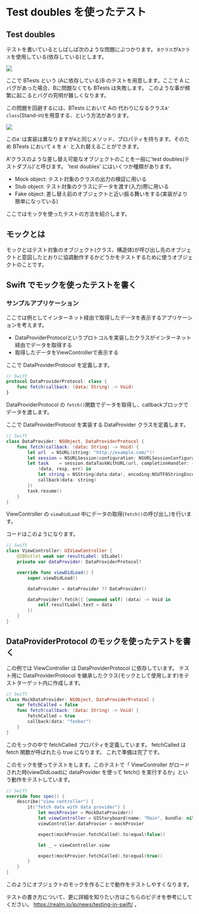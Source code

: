 # Test doubles を使ったテスト

## Test doubles

テストを書いているとしばしば次のような問題にぶつかります。 `Bクラス`が`Aクラス`を使用している(依存している)とします。

![](https://github.com/Quick/Assets/blob/master/Screenshots/TestUsingMock_BusesA.png)

ここで BTests という (Aに依存している)B のテストを用意します。ここで A にバグがあった場合、Bに問題なくても BTests は失敗します。
このような事が頻繁に起こるとバグの究明が難しくなります。

この問題を回避するには、BTests において Aの 代わりになるクラス`A' class`(Stand-in)を用意する、という方法があります。

![](https://github.com/Quick/Assets/blob/master/Screenshots/TestUsingMock_BusesAmock.png)

この`A'`は実装は異なりますが`A`と同じメソッド、プロパティを持ちます。そのため BTests において `A` を `A'` と入れ替えることができます。

A'クラスのような差し替え可能なオブジェクトのことを一般に'test doubles(テストダブル)'と呼びます。
'test doubles' にはいくつか種類があります。

- Mock object: テスト対象のクラスの出力の検証に用いる
- Stub object: テスト対象のクラスにデータを渡す(入力)際に用いる
- Fake object: 差し替え前のオブジェクトと近い振る舞いをする(実装がより簡単になっている)

ここではモックを使ったテストの方法を紹介します。

## モックとは

モックとはテスト対象のオブジェクト(クラス、構造体)が呼び出し先のオブジェクトと意図したとおりに協調動作するかどうかをテストするために使うオブジェクトのことです。

## Swift でモックを使ったテストを書く

### サンプルアプリケーション

ここでは例としてインターネット経由で取得したデータを表示するアプリケーションを考えます。

* DataProviderProtocolというプロトコルを実装したクラスがインターネット経由でデータを取得する
* 取得したデータをViewControllerで表示する

ここで DataProviderProtocol を定義します。

```swift
// Swift
protocol DataProviderProtocol: class {
    func fetch(callback: (data: String) -> Void)
}
```

DataProviderProtocol の `fetch()`関数でデータを取得し、callbackブロックでデータを渡します。

ここで DataProviderProtocol を実装する DataProvider クラスを定義します。

```swift
// Swift
class DataProvider: NSObject, DataProviderProtocol {
    func fetch(callback: (data: String) -> Void) {
        let url  = NSURL(string: "http://example.com/")!
        let session = NSURLSession(configuration: NSURLSessionConfiguration.defaultSessionConfiguration())
        let task    = session.dataTaskWithURL(url, completionHandler: {
            (data, resp, err) in
            let string = NSString(data:data!, encoding:NSUTF8StringEncoding) as! String
            callback(data: string)
        })
        task.resume()
    }
}
```

ViewController の `viewDidLoad` 中にデータの取得(`fetch()`の呼び出し)を行います。

コードはこのようになります。

```swift
// Swift
class ViewController: UIViewController {
    @IBOutlet weak var resultLabel: UILabel!
    private var dataProvider: DataProviderProtocol?

    override func viewDidLoad() {
        super.viewDidLoad()

        dataProvider = dataProvider ?? DataProvider()

        dataProvider?.fetch({ [unowned self] (data) -> Void in
            self.resultLabel.text = data
        })
    }
}
```

## DataProviderProtocol のモックを使ったテストを書く

この例では ViewController は DataProviderProtocol に依存しています。
テスト用に DataProviderProtocol を継承したクラス(モックとして使用します)をテストターゲット内に作成します。

```swift
// Swift
class MockDataProvider: NSObject, DataProviderProtocol {
    var fetchCalled = false
    func fetch(callback: (data: String) -> Void) {
        fetchCalled = true
        callback(data: "foobar")
    }
}
```

このモックの中で fetchCalled プロパティを定義しています。 fetchCalled は fetch 関数が呼ばれたら true になります。
これで準備は完了です。

このモックを使ってテストをします。このテストで「 ViewController がロードされた時(viewDidLoad)に dataProvider を使って fetch() を実行するか」という動作をテストしています。

```swift
// Swift
override func spec() {
    describe("view controller") {
        it("fetch data with data provider") {
            let mockProvier = MockDataProvider()
            let viewController = UIStoryboard(name: "Main", bundle: nil).instantiateViewControllerWithIdentifier("ViewController") as! ViewController
            viewController.dataProvier = mockProvier

            expect(mockProvier.fetchCalled).to(equal(false))

            let _ = viewController.view

            expect(mockProvier.fetchCalled).to(equal(true))
        }
    }
}
```

このようにオブジェクトのモックを作ることで動作をテストしやすくなります。

テストの書き方について、更に詳細を知りたい方はこちらのビデオを参考にしてください。 https://realm.io/jp/news/testing-in-swift/ 。
